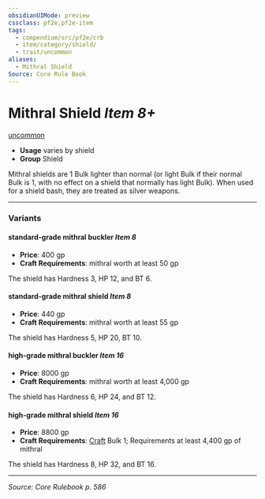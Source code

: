 ```yaml
---
obsidianUIMode: preview
cssclass: pf2e,pf2e-item
tags:
  - compendium/src/pf2e/crb
  - item/category/shield/
  - trait/uncommon
aliases:
  - Mithral Shield
Source: Core Rule Book
---
```

# Mithral Shield *Item 8+*  
[uncommon](rules/traits/uncommon.md "Uncommon Rarity Trait")  

- **Usage** varies by shield
- **Group** Shield 

Mithral shields are 1 Bulk lighter than normal (or light Bulk if their normal Bulk is 1, with no effect on a shield that normally has light Bulk). When used for a shield bash, they are treated as silver weapons.

---

### Variants

#### standard-grade mithral buckler *Item 8*

- **Price**: 400 gp
- **Craft Requirements**: mithral worth at least 50 gp

The shield has Hardness 3, HP 12, and BT 6.

#### standard-grade mithral shield *Item 8*

- **Price**: 440 gp
- **Craft Requirements**: mithral worth at least 55 gp

The shield has Hardness 5, HP 20, BT 10.

#### high-grade mithral buckler *Item 16*

- **Price**: 8000 gp
- **Craft Requirements**: mithral worth at least 4,000 gp

The shield has Hardness 6, HP 24, and BT 12.

#### high-grade mithral shield *Item 16*

- **Price**: 8800 gp
- **Craft Requirements**: [Craft](rules/actions/craft.md) Bulk 1; Requirements at least 4,400 gp of mithral

The shield has Hardness 8, HP 32, and BT 16.

---
*Source: Core Rulebook p. 586*